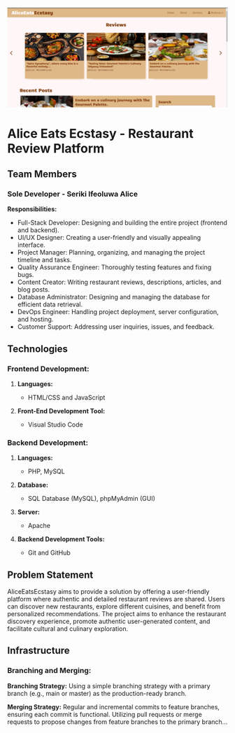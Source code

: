 
![Alice Eats Ecstasy Homepage](https://github.com/alicecodes1/blog/blob/main/assets/images/Alice%20Eats%20Ecstasy%20Home%20page.jpg)



# Alice Eats Ecstasy - Restaurant Review Platform

## Team Members

### Sole Developer - Seriki Ifeoluwa Alice

**Responsibilities:**
- Full-Stack Developer: Designing and building the entire project (frontend and backend).
- UI/UX Designer: Creating a user-friendly and visually appealing interface.
- Project Manager: Planning, organizing, and managing the project timeline and tasks.
- Quality Assurance Engineer: Thoroughly testing features and fixing bugs.
- Content Creator: Writing restaurant reviews, descriptions, articles, and blog posts.
- Database Administrator: Designing and managing the database for efficient data retrieval.
- DevOps Engineer: Handling project deployment, server configuration, and hosting.
- Customer Support: Addressing user inquiries, issues, and feedback.

## Technologies

### Frontend Development:

1. **Languages:**
    - HTML/CSS and JavaScript

2. **Front-End Development Tool:**
    - Visual Studio Code


### Backend Development:

1. **Languages:**
    - PHP, MySQL

2. **Database:**
    - SQL Database (MySQL), phpMyAdmin (GUI)

3. **Server:**
    - Apache

4. **Backend Development Tools:**
    - Git and GitHub

## Problem Statement

AliceEatsEcstasy aims to provide a solution by offering a user-friendly platform where authentic and detailed restaurant reviews are shared. Users can discover new restaurants, explore different cuisines, and benefit from personalized recommendations. The project aims to enhance the restaurant discovery experience, promote authentic user-generated content, and facilitate cultural and culinary exploration.

## Infrastructure

### Branching and Merging:

**Branching Strategy:**
Using a simple branching strategy with a primary branch (e.g., main or master) as the production-ready branch.

**Merging Strategy:**
Regular and incremental commits to feature branches, ensuring each commit is functional. Utilizing pull requests or merge requests to propose changes from feature branches to the primary branch...
